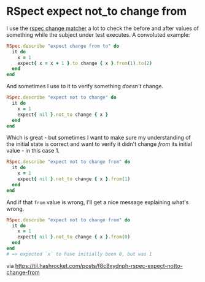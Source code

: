 # RSpect expect not_to change from

I use the [rspec change
matcher](https://rubydoc.info/gems/rspec-expectations/RSpec%2FMatchers:change)
a lot to check the before and after values of something while the subject under
test executes. A convoluted example:

``` ruby
RSpec.describe "expect change from to" do
  it do
	x = 1
    expect{ x = x + 1 }.to change { x }.from(1).to(2)
  end
end
```

And sometimes I use to it to verify something *doesn't* change.

``` ruby
RSpec.describe "expect not to change" do
  it do
	x = 1
    expect{ nil }.not_to change { x }
  end
end
```

Which is great - but sometimes I want to make sure my understanding of the
initial state is correct and want to verify it didn't change *from* its initial
value - in this case 1.

``` ruby
RSpec.describe "expect not to change from" do
  it do
	x = 1
    expect{ nil }.not_to change { x }.from(1)
  end
end
```

And if that `from` value is wrong, I'll get a nice message explaining what's
wrong.

``` ruby
RSpec.describe "expect not to change from" do
  it do
	x = 1
    expect{ nil }.not_to change { x }.from(0)
  end
end
# => expected `x` to have initially been 0, but was 1
```

via https://til.hashrocket.com/posts/f8c8xydnph-rspec-expect-notto-change-from
